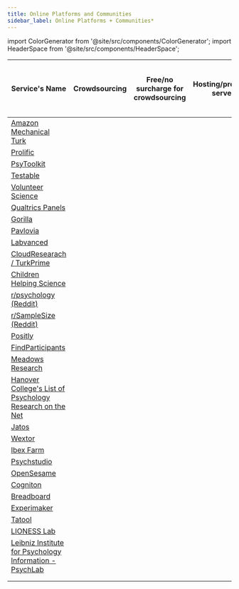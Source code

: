 ```yaml
---
title: Online Platforms and Communities
sidebar_label: Online Platforms + Communities*
---
```


import ColorGenerator from '@site/src/components/ColorGenerator';
import HeaderSpace from '@site/src/components/HeaderSpace';


|                                                  Service's Name                                                         |           Crowdsourcing<HeaderSpace size="100px"/>           | Free/no surcharge for crowdsourcing<HeaderSpace size="100px"/> |      Hosting/provides server<HeaderSpace size="100px"/>      |   Free GUI builder for online   exps<HeaderSpace size="100px"/>  |      Non/not-for profit group<HeaderSpace size="100px"/>     |
|-------------------------------------------------------------------------------------------------------------------------|:------------------------------------------------------------:|:--------------------------------------------------------------:|:------------------------------------------------------------:|:----------------------------------------------------------------:|:------------------------------------------------------------:|
| [Amazon Mechanical Turk](https://www.mturk.com)                                                                         |              <ColorGenerator color="#25c2a0"/>               |                                                                |                                                              |                                                                  |                                                              |
| [Prolific](https://prolific.co)                                                                                         |              <ColorGenerator color="#25c2a0"/>               |                                                                |                                                              |                                                                  |                                                              |
| [PsyToolkit](https://www.psytoolkit.org)                                                                                |                                                              |                                                                |                                                              |                                                                  |                                                              |
| [Testable](https://www.testable.org)                                                                                    |              <ColorGenerator color="#25c2a0"/>               |                                                                |                                                              |                                                                  |                                                              |
| [Volunteer Science](https://volunteerscience.com)                                                                       |              <ColorGenerator color="#25c2a0"/>               |                                                                |                                                              |                                                                  |                                                              |
| [Qualtrics Panels](https://www.qualtrics.com/research-services/online-sample)                                           |              <ColorGenerator color="#25c2a0"/>               |                                                                |                                                              |                                                                  |                                                              |
| [Gorilla](https://gorilla.sc)                                                                                           |                                                              |                                                                |                                                              |                                                                  |                                                              |
| [Pavlovia](https://pavlovia.org)                                                                                        |                                                              |                                                                |                                                              |                                                                  |                                                              |
| [Labvanced](https://www.labvanced.com)                                                                                  |              <ColorGenerator color="#25c2a0"/>               |                                                                |                                                              |                                                                  |                                                              |
| [CloudResearach / TurkPrime](https://www.cloudresearch.com)                                                             |              <ColorGenerator color="#25c2a0"/>               |                                                                |                                                              |                                                                  |                                                              |
| [Children Helping Science](https://childrenhelpingscience.com)                                                          |              <ColorGenerator color="#25c2a0"/>               |                                                                |                                                              |                                                                  |                                                              |
| [r/psychology (Reddit)](https://www.reddit.com/r/psychology/?f=flair_name%3A%22Monthly%20Research%2FSurvey%20Thread%22) |              <ColorGenerator color="#25c2a0"/>               |                                                                |                                                              |                                                                  |                                                              |
| [r/SampleSize (Reddit)](https://www.reddit.com/r/SampleSize)                                                            |              <ColorGenerator color="#25c2a0"/>               |                                                                |                                                              |                                                                  |                                                              |
| [Positly](https://www.positly.com)                                                                                      |              <ColorGenerator color="#25c2a0"/>               |                                                                |                                                              |                                                                  |                                                              |
| [FindParticipants](https://www.findparticipants.com)                                                                    |              <ColorGenerator color="#25c2a0"/>               |                                                                |                                                              |                                                                  |                                                              |
| [Meadows Research](https://meadows-research.com)                                                                        |                                                              |                                                                |                                                              |                                                                  |                                                              |
| [Hanover College's List of Psychology Research on the Net](https://psych.hanover.edu/research/exponnet.html)            |              <ColorGenerator color="#25c2a0"/>               |                                                                |                                                              |                                                                  |                                                              |
| [Jatos](https://www.jatos.org)                                                                                          |                                                              |                                                                |                                                              |                                                                  |                                                              |
| [Wextor](https://wextor.eu/wextor)                                                                                      |                                                              |                                                                |                                                              |                                                                  |                                                              |
| [Ibex Farm](https://spellout.net/ibexfarm)                                                                              |                                                              |                                                                |                                                              |                                                                  |                                                              |
| [Psychstudio](https://www.psychstudio.com)                                                                              |                                                              |                                                                |                                                              |                                                                  |                                                              |
| [OpenSesame](https://osdoc.cogsci.nl)                                                                                   |                                                              |                                                                |                                                              |                                                                  |                                                              |
| [Cogniton](https://www.cognition.run)                                                                                   |                                                              |                                                                |                                                              |                                                                  |                                                              |
| [Breadboard](https://breadboard.yale.edu)                                                                               |                                                              |                                                                |                                                              |                                                                  |                                                              |
| [Experimaker](https://experimaker.com)                                                                                  |                                                              |                                                                |                                                              |                                                                  |                                                              |
| [Tatool](https://www.tatool-web.com)                                                                                    |                                                              |                                                                |                                                              |                                                                  |                                                              |
| [LIONESS Lab](https://lioness-lab.org)                                                                                  |                                                              |                                                                |                                                              |                                                                  |                                                              |
| [Leibniz Institute for Psychology Information - PsychLab](https://leibniz-psychology.org/en/services/data-collection)   |              <ColorGenerator color="#25c2a0"/>               |                                                                |                                                              |                                                                  |                                                              |
|                                                                                                                         |                                                              |                                                                |                                                              |                                                                  |                                                              |
|                                                                                                                         |                                                              |                                                                |                                                              |                                                                  |                                                              |
